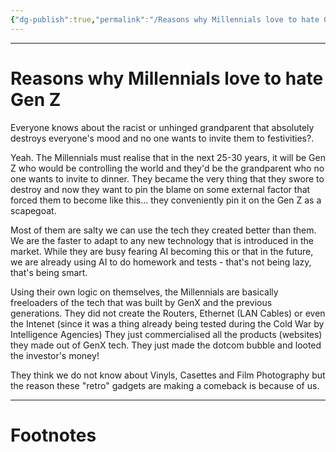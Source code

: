 ```yaml
---
{"dg-publish":true,"permalink":"/Reasons why Millennials love to hate Gen Z/","tags":["Wisdom","Philosophy"]}
---
```



---
# Reasons why Millennials love to hate Gen Z
Everyone knows about the racist or unhinged grandparent that absolutely destroys everyone's mood and no one wants to invite them to festivities?. 

Yeah. The Millennials must realise that in the next 25-30 years, it will be Gen Z who would be controlling the world and they'd be the grandparent who no one wants to invite to dinner. They became the very thing that they swore to destroy and now they want to pin the blame on some external factor that forced them to become like this... they conveniently pin it on the Gen Z as a scapegoat. 

Most of them are salty we can use the tech they created better than them. We are the faster to adapt to any new technology that is introduced in the market. While they are busy fearing AI becoming this or that in the future, we are already using AI to do homework and tests - that's not being lazy, that's being smart.

Using their own logic on themselves, the Millennials are basically freeloaders of the tech that was built by GenX and the previous generations. They did not create the Routers, Ethernet (LAN Cables) or even the Intenet (since it was a thing already being tested during the Cold War by Intelligence Agencies)
They just commercialised all the products (websites) they made out of GenX tech.
They just made the dotcom bubble and looted the investor's money!

They think we do not know about Vinyls, Casettes and Film Photography but the reason these "retro" gadgets are making a comeback is because of us.

---
# Footnotes